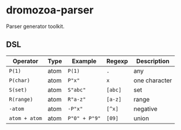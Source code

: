 # dromozoa-parser

Parser generator toolkit.

## DSL

Operator | Type | Example | Regexp | Description
----|----|----|----|----
`P(1)` | atom | `P(1)` | `.` | any
`P(char)` | atom | `P"x"` | `x` | one character
`S(set)` | atom | `S"abc"` | `[abc]` | set
`R(range)` | atom | `R"a-z"` | `[a-z]` | range
`-atom` | atom | `-P"x"` | `[^x]` | negative
`atom + atom` | atom | `P"0" + P"9"` | `[09]` | union




